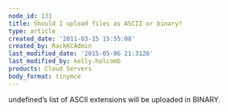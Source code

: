 ```yaml
---
node_id: 131
title: Should I upload files as ASCII or binary?
type: article
created_date: '2011-03-15 15:55:08'
created_by: RackKCAdmin
last_modified_date: '2015-05-06 21:3126'
last_modified_by: kelly.holcomb
products: Cloud Servers
body_format: tinymce
---
```


undefined&rsquo;s list of ASCII extensions will be uploaded in
BINARY.

 

